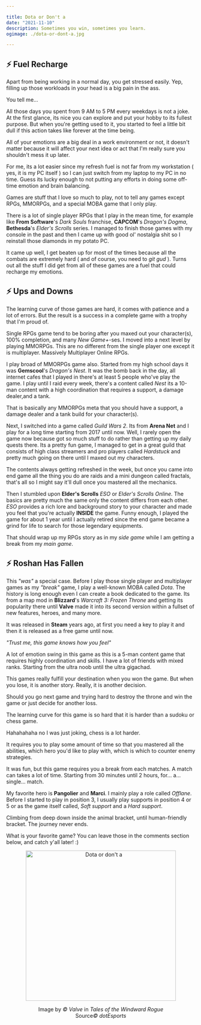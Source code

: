 ```yaml
---

title: Dota or Don't a
date: "2021-11-10"
description: Sometimes you win, sometimes you learn.
ogimage: ./dota-or-dont-a.jpg

---
```


## ⚡️ Fuel Recharge

Apart from being working in a normal day, you get stressed easily. Yep, filling
up those workloads in your head is a big pain in the ass.

You tell me...

All those days you spent from 9 AM to 5 PM every weekdays is not a joke. At the
first glance, its nice you can explore and put your hobby to its fullest
purpose. But when you're getting used to it, you started to feel a little bit
dull if this action takes like forever at the time being.

All of your emotions are a big deal in a work environment or not, it doesn't
matter because it will affect your next idea or act that I'm really sure you
shouldn't mess it up later.

For me, its a lot easier since my refresh fuel is not far from my workstation (
yes, it is my PC itself ) so I can just switch from my laptop to my PC in no
time. Guess its lucky enough to not putting any efforts in doing some off-time
emotion and brain balancing.

Games are stuff that I love so much to play, not to tell any games except RPGs,
MMORPGs, and a special MOBA game that I only play.

There is a lot of single player RPGs that I play in the mean time, for example
like **From Software**'s *Dark Souls* franchise, **CAPCOM**'s *Dragon's Dogma*,
**Bethesda**'s *Elder's Scrolls* series. I managed to finish those games with my
console in the past and then I came up with good ol' nostalgia shit so I
reinstall those diamonds in my potato PC.

It came up well, I get beaten up for most of the times because all the combats
are extremely hard ( and of course, you need to *git gud* ). Turns out all the
stuff I did get from all of these games are a fuel that could recharge my
emotions.

## ⚡️ Ups and Downs

The learning curve of those games are hard, it comes with patience and a lot of
errors. But the result is a success in a complete game with a trophy that I'm
proud of.

Single RPGs game tend to be boring after you maxed out your character(s), 100%
completion, and many *New Game+*-ses. I moved into a next level by playing
MMORPGs. This are no different from the single player one except it is
multiplayer. Massively Multiplayer Online RPGs.

I play broad of MMORPGs game also. Started from my high school days it was
**Gemscool**'s *Dragon's Nest*. It was the bomb back in the day, all internet
cafes that I played in there's at least 5 people who've play the game. I play
until I raid every week, there's a content called *Nest* its a 10-man content
with a high coordination that requires a support, a damage dealer,and a tank.

That is basically any MMORPGs meta that you should have a support, a damage
dealer and a tank build for your character(s).

Next, I switched into a game called *Guild Wars 2*. Its from **Arena Net** and I
play for a long time starting from 2017 until now. Well, I rarely open the game
now because got so much stuff to do rather than getting up my daily quests
there. Its a pretty fun game, I managed to get in a great guild that consists of
high class streamers and pro players called *Hardstuck* and pretty much going on
there until I maxed out my characters.

The contents always getting refreshed in the week, but once you came into end
game all the thing you do are raids and a mini dungeon called fractals, that's
all so I might say it'll dull once you mastered all the mechanics.

Then I stumbled upon **Elder's Scrolls** *ESO* or *Elder's Scrolls Online*. The
basics are pretty much the same only the content differs from each other. *ESO*
provides a rich lore and background story to your character and made you feel
that you're actually **INSIDE** the game. Funny enough, I played the game for
about 1 year until I actually retired since the end game became a grind for life
to search for those legendary equipments.

That should wrap up my RPGs story as in my *side game* while I am getting a
break from my *main game*.

## ⚡️ Roshan Has Fallen

This *"was"* a special case. Before I play those single player and multiplayer
games as my *"break"* game, I play a well-known MOBA called *Dota*. The history
is long enough even I can create a book dedicated to the game. Its from a map
mod in **Blizzard**'s *Warcraft 3: Frozen Throne* and getting its popularity
there until **Valve** made it into its second version within a fullset of new
features, heroes, and many more.

It was released in **Steam** years ago, at first you need a key to play it and
then it is released as a free game until now. 

*"Trust me, this game knows how you feel"*

A lot of emotion swing in this game as this is a 5-man content game that
requires highly coordination and skills. I have a lot of friends with mixed
ranks. Starting from the ultra noob until the ultra gigachad.

This games really fulfill your destination when you won the game. But when you
lose, it is another story. Really, it is another decision.

Should you go next game and trying hard to destroy the throne and win the game
or just decide for another loss.

The learning curve for this game is so hard that it is harder than a sudoku or
chess game.

Hahahahaha no I was just joking, chess is a lot harder.

It requires you to play some amount of time so that you mastered all the
abilities, which hero you'd like to play with, which is which to counter enemy
strategies.

It was fun, but this game requires you a break from each matches. A match can
takes a lot of time. Starting from 30 minutes until 2 hours, for... a...
single... match.

My favorite hero is **Pangolier** and **Marci**. I mainly play a role called
*Offlane*. Before I started to play in position 3, I usually play supports in
position 4 or 5 or as the game itself called, *Soft support* and a *Hard
support*.

Climbing from deep down inside the animal bracket, until human-friendly bracket.
The journey never ends.

What is your favorite game? You can leave those in the comments section below,
and catch y'all later! :)

<div align="center">
  <img
    src="https://cdn1.dotesports.com/wp-content/uploads/2019/08/07225652/pangolier-pirate.jpg" 
    alt="Dota or don't a" 
    width="400"
  />
  <p>
    Image by <i>&copy; Valve</i> in <i>Tales of the Windward Rogue</i>
    <br/>
    Source<i>&copy; dotEsports</i>
  </p>
</div>


